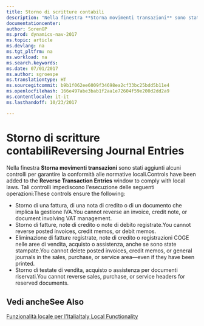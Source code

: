```yaml
---
title: Storno di scritture contabili
description: "Nella finestra **Storna movimenti transazioni** sono stati aggiunti alcuni controlli per garantire la conformità alle normative locali."
documentationcenter: 
author: SorenGP
ms.prod: dynamics-nav-2017
ms.topic: article
ms.devlang: na
ms.tgt_pltfrm: na
ms.workload: na
ms.search.keywords: 
ms.date: 07/01/2017
ms.author: sgroespe
ms.translationtype: HT
ms.sourcegitcommit: b9b1f062ee6009f34698ea2cf33bc25bdd5b11e4
ms.openlocfilehash: 166e497abe3bab1f2aa1e72604f59e200d2dd2a9
ms.contentlocale: it-it
ms.lasthandoff: 10/23/2017

---
```

# <a name="reversing-journal-entries"></a><span data-ttu-id="0cc75-103">Storno di scritture contabili</span><span class="sxs-lookup"><span data-stu-id="0cc75-103">Reversing Journal Entries</span></span>
<span data-ttu-id="0cc75-104">Nella finestra **Storna movimenti transazioni** sono stati aggiunti alcuni controlli per garantire la conformità alle normative locali.</span><span class="sxs-lookup"><span data-stu-id="0cc75-104">Controls have been added to the **Reverse Transaction Entries** window to comply with local laws.</span></span> <span data-ttu-id="0cc75-105">Tali controlli impediscono l'esecuzione delle seguenti operazioni:</span><span class="sxs-lookup"><span data-stu-id="0cc75-105">These controls ensure the following:</span></span>  

- <span data-ttu-id="0cc75-106">Storno di una fattura, di una nota di credito o di un documento che implica la gestione IVA.</span><span class="sxs-lookup"><span data-stu-id="0cc75-106">You cannot reverse an invoice, credit note, or document involving VAT management.</span></span>  
- <span data-ttu-id="0cc75-107">Storno di fatture, note di credito o note di debito registrate.</span><span class="sxs-lookup"><span data-stu-id="0cc75-107">You cannot reverse posted invoices, credit memos, or debit memos.</span></span>  
- <span data-ttu-id="0cc75-108">Eliminazione di fatture registrate, note di credito o registrazioni COGE nelle aree di vendita, acquisto o assistenza, anche se sono state stampate.</span><span class="sxs-lookup"><span data-stu-id="0cc75-108">You cannot delete posted invoices, credit memos, or general journals in the sales, purchase, or service area—even if they have been printed.</span></span>  
- <span data-ttu-id="0cc75-109">Storno di testate di vendita, acquisto o assistenza per documenti riservati.</span><span class="sxs-lookup"><span data-stu-id="0cc75-109">You cannot reverse sales, purchase, or service headers for reserved documents.</span></span>  

## <a name="see-also"></a><span data-ttu-id="0cc75-110">Vedi anche</span><span class="sxs-lookup"><span data-stu-id="0cc75-110">See Also</span></span>  
  [<span data-ttu-id="0cc75-111">Funzionalità locale per l'Italia</span><span class="sxs-lookup"><span data-stu-id="0cc75-111">Italy Local Functionality</span></span>](italy-local-functionality.md)

